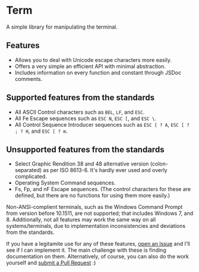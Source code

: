 # Term
A simple library for manipulating the terminal.

## Features
*   Allows you to deal with Unicode escape characters more easily.
*   Offers a very simple an efficient API with minimal abstraction.
*   Includes information on every function and constant through JSDoc comments.

## Supported features from the standards
*   All ASCII Control characters such as `BEL`, `LF`, and `ESC`.
*   All Fe Escape sequences such as `ESC N`, `ESC [`, and `ESC \`.
*   All Control Sequence Introducer sequences such as `ESC [ ? A`,
    `ESC [ ? ; ? H`, and `ESC [ ? m`.

## Unsupported features from the standards
*   Select Graphic Rendition 38 and 48 alternative version (colon-separated)
    as per ISO 8613-6.
    It's hardly ever used and overly complicated.
*   Operating System Command sequences.
*   Fs, Fp, and nF Escape sequences.
    (The control characters for these are defined, but there are no functions
    for using them more easily.)

Non-ANSI-complient terminals, such as the Windows Command Prompt from version
before 10.1511, are not supported; that includes Windows 7, and 8.
Additionally, not all features may work the same way on all systems/terminals,
due to implementation inconsistencies and deviations from the standards.

If you have a legitamite use for any of these features,
[open an Issue](https://github.com/Micha-ohne-el/deno-term/issues)
and I'll see if I can implement it. The main challenge with these is finding
documentation on them.
Alternatively, of course, you can also do the work yourself and
[submit a Pull Request](https://github.com/Micha-ohne-el/deno-term/pulls) :)
